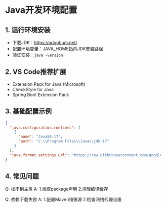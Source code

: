 # Java开发环境配置

## 1. 运行环境安装
- 下载JDK：https://adoptium.net/
- 配置环境变量：JAVA_HOME指向JDK安装路径
- 验证安装：`java -version`

## 2. VS Code推荐扩展
- Extension Pack for Java (Microsoft)
- CheckStyle for Java
- Spring Boot Extension Pack

## 3. 基础配置示例
```json
{
  "java.configuration.runtimes": [
    {
      "name": "JavaSE-17",
      "path": "C:\\Program Files\\Java\\jdk-17"
    }
  ],
  "java.format.settings.url": "https://raw.githubusercontent.com/google/styleguide/gh-pages/eclipse-java-google-style.xml"
}
```

## 4. 常见问题
Q: 找不到主类
A: 1.检查package声明 2.清理编译缓存

Q: 依赖下载失败
A: 1.配置Maven镜像源 2.检查网络代理设置